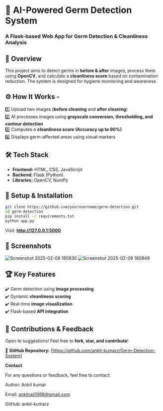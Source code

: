 # **🦠 AI-Powered Germ Detection System**   
### **A Flask-based Web App for Germ Detection & Cleanliness Analysis** 

## 📖 **Overview**  
This project aims to detect germs in **before & after** images, process them using **OpenCV**, and calculate a **cleanliness score** based on contamination reduction. The system is designed for hygiene monitoring and awareness. 

## ⚙️ **How It Works** -
1️⃣ Upload two images (**before cleaning** and **after cleaning**)  
2️⃣ AI processes images using **grayscale conversion, thresholding, and contour detection**   
3️⃣ Computes a **cleanliness score (Accuracy up to 90%)**  
4️⃣ Displays germ-affected areas using visual markers

## 🛠️ **Tech Stack**  
- **Frontend:** HTML, CSS, JavaScript 
- **Backend:** Flask (Python)  
- **Libraries:** OpenCV, NumPy  

## 🚀 **Setup & Installation**   
```bash
git clone https://github.com/yourusername/germ-detection.git
cd germ-detection
pip install -r requirements.txt
python app.py
```
Visit: **http://127.0.0.1:5000**

## 📸 **Screenshots**  

![Screenshot 2025-02-09 180830](https://github.com/user-attachments/assets/3f5413dd-dd9a-434d-a658-a3cdda14a873)
![Screenshot 2025-02-09 180849](https://github.com/user-attachments/assets/1cc2a723-0db9-42e0-a945-0d4d6f5b2585)

## 🏆 **Key Features**  
✔️ Germ detection using **image processing**  
✔️ Dynamic **cleanliness scoring**  
✔️ Real-time **image visualization**   
✔️ Flask-based **API integration** 

## 🤝 **Contributions & Feedback**  
Open to suggestions! Feel free to **fork, star, and contribute**! 

🔗 **GitHub Repository:** [https://github.com/ankit-kumarz/Germ-Detection-System]

**Contact**

For any questions or feedback, feel free to contact:
 
Author: Ankit kumar

Email: ankitrajj1068@gmail.com

GitHub: ankit-kumarz 


